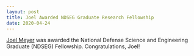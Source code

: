 ```yaml
---
layout: post
title: Joel Awarded NDSEG Graduate Research Fellowship
date: 2020-04-24
---
```

<!-- <div class="container">
  <img class="hover_box" style="width:50%" src="IMAGE_PATH" alt="ALT_TEXT" >
  <div class="caption" style="width:50%; bottom:3%"><p>CAPTION_TEXT</p></div>
</div> -->

[Joel Meyer](https://murpheylab.github.io/people/joelmeyer) was awarded the National Defense Science and Engineering Graduate (NDSEG) Fellowship. Congratulations, Joel!
